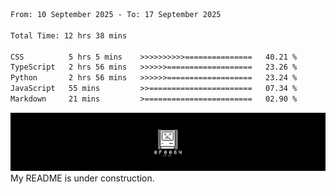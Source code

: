 <!--START_SECTION:waka-->

```txt
From: 10 September 2025 - To: 17 September 2025

Total Time: 12 hrs 38 mins

CSS          5 hrs 5 mins    >>>>>>>>>>===============   40.21 %
TypeScript   2 hrs 56 mins   >>>>>>===================   23.26 %
Python       2 hrs 56 mins   >>>>>>===================   23.24 %
JavaScript   55 mins         >>=======================   07.34 %
Markdown     21 mins         >========================   02.90 %
```

<!--END_SECTION:waka-->

<img src="https://raw.githubusercontent.com/n3xta/image-hosting/main/img/202411032331174.png"/>
My README is under construction. 
